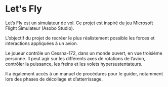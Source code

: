 # Let's Fly

Let’s Fly est un simulateur de vol. Ce projet est inspiré du jeu Microsoft Flight Simulateur (Asobo Studio).

L’objectif du projet de recréer le plus réalistement possible les forces et interactions appliquées à un avion.

Le joueur contrôle un Cessna-172, dans un monde ouvert, en vue troisième personne. Il peut agir sur les différents axes de rotations de l’avion, contrôler la puissance, les freins et les volets hypersustentateurs.

Il a également accès à un manuel de procédures pour le guider, notamment lors des phases de décollage et d’atterrissage.
